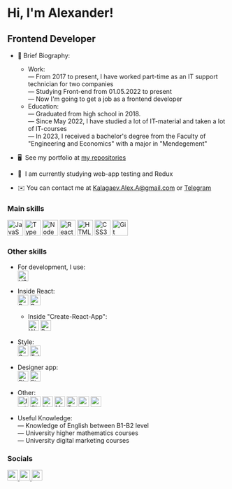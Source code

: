 Hi, I'm Alexander!
==========================

Frontend Developer
------------------
* 📔 Brief Biography:
    * Work:
    </br>— From 2017 to present, I have worked part-time as an IT support technician for two companies
    </br>— Studying Front-end from 01.05.2022 to present
    </br>— Now I'm going to get a job as a frontend developer
    * Education:
    </br>— Graduated from high school in 2018.
    </br>— Since May 2022, I have studied a lot of IT-material and taken a lot of IT-courses
    </br>— In 2023, I received a bachelor's degree from the Faculty of "Engineering and Economics" with a major in "Mendegement"
* 🖥️  See my portfolio at [my repositories](http://github.com/AleksMercer?tab=repositories)
* 🧠  I am currently studying web-app testing and Redux

* ✉️  You can contact me at [Kalagaev.Alex.A@gmail.com](mailto:Kalagaev.Alex.A@gmail.com) or [Telegram](https://t.me/Mercerr)

### Main skills

<p align="left">
    <img src="https://raw.githubusercontent.com/danielcranney/readme-generator/main/public/icons/skills/javascript-colored.svg" width="36" height="36" title="JavaScript" alt="JavaScript" />
    <img src="https://raw.githubusercontent.com/danielcranney/readme-generator/main/public/icons/skills/typescript-colored.svg" width="36" height="36" title="TypeScript" alt="TypeScript" />
    <img src="https://raw.githubusercontent.com/danielcranney/readme-generator/main/public/icons/skills/nodejs-colored.svg" width="36" height="36" title="NodeJS" alt="NodeJS" />
    <img src="https://raw.githubusercontent.com/danielcranney/readme-generator/main/public/icons/skills/react-colored.svg" width="36" height="36" title="React" alt="React" />
    <img src="https://raw.githubusercontent.com/danielcranney/readme-generator/main/public/icons/skills/html5-colored.svg" width="36" height="36" title="HTML5" alt="HTML5" />
    <img src="https://raw.githubusercontent.com/danielcranney/readme-generator/main/public/icons/skills/css3-colored.svg" width="36" height="36" title="CSS3" alt="CSS3" />
    <img src="https://raw.githubusercontent.com/danielcranney/readme-generator/main/public/icons/skills/git-colored.svg" width="36" height="36" title="Git" alt="Git" />
</p>

### Other skills

<p align="left">
  
* For development, I use:</br>
    <img src="https://upload.wikimedia.org/wikipedia/commons/9/9a/Visual_Studio_Code_1.35_icon.svg" width="24" height="24" title ="VSC" alt="VSC" />

* Inside React:</br>
    <img src="https://raw.githubusercontent.com/danielcranney/readme-generator/main/public/icons/skills/redux-colored.svg" width="24" height="24" title ="Redux" alt="Redux" />
    <img src="https://www.svgrepo.com/show/354262/react-router.svg" width="24" height="24" title ="Router" alt="Router" />

    * Inside "Create-React-App":</br>
        <img src="https://raw.githubusercontent.com/danielcranney/readme-generator/main/public/icons/skills/webpack-colored.svg" width="24" height="24" title ="Webpack" alt="Webpack" />
        <img src="https://raw.githubusercontent.com/danielcranney/readme-generator/main/public/icons/skills/babel-colored-dark.svg" width="24" height="24" title ="Babel" alt="Babel" />

* Style:</br>
    <img src="https://raw.githubusercontent.com/danielcranney/readme-generator/main/public/icons/skills/sass-colored.svg" width="24" height="24" title ="Sass" alt="Sass" />
    <img src="https://raw.githubusercontent.com/danielcranney/readme-generator/main/public/icons/skills/tailwindcss-colored.svg" width="24" height="24" title ="TailwindCSS" alt="TailwindCSS" />

* Designer app:</br>
    <img src="https://raw.githubusercontent.com/danielcranney/readme-generator/main/public/icons/skills/photoshop-colored-dark.svg" width="24" height="24" title ="Photoshop" alt="Photoshop" />
    <img src="https://raw.githubusercontent.com/danielcranney/readme-generator/main/public/icons/skills/figma-colored.svg" width="24" height="24" title ="Figma" alt="Figma" />

* Other:</br>
    <img src="https://lesdieuxducode.com/images/blog/titleimages/indexeddb-0.png" width="24" height="24" title ="IDB" alt="IndexedDB" />
    <img src="https://upload.wikimedia.org/wikipedia/commons/thumb/0/04/ChatGPT_logo.svg/240px-ChatGPT_logo.svg.png" width="24" height="24" title ="ChatGPT" alt="ChatGPT" />
    <img src="https://upload.wikimedia.org/wikipedia/commons/thumb/e/e3/ESLint_logo.svg/1200px-ESLint_logo.svg.png" width="24" height="24" title ="Linter" alt="Linter" />
    <img src="https://www.svgrepo.com/show/306375/markdown.svg" width="24" height="24" title ="MarkDown" alt="MarkDown" />
    <img src="https://www.svgrepo.com/show/507435/terminal.svg" width="24" height="24" title ="Terminal" alt="Terminal" />
    <img src="https://www.svgrepo.com/show/452077/npm.svg" width="24" height="24" title ="npm" alt="npm" />
    <img src="https://www.svgrepo.com/show/354588/yarn.svg" width="24" height="24" title ="yarn" alt="yarn" />

* Useful Knowledge:
    </br>— Knowledge of English between B1-B2 level
    </br>— University higher mathematics courses
    </br>— University digital marketing courses
  
</p>

### Socials

<p align="left"> 
    <a href="https://www.github.com/AleksMercer" target="_blank" rel="noreferrer">
        <img src="https://raw.githubusercontent.com/danielcranney/readme-generator/main/public/icons/socials/github-dark.svg" width="24" height="24" />
    </a>
    <a href="https://leetcode.com/mercer_alex" target="_blank" rel="noreferrer">
        <img src="https://upload.wikimedia.org/wikipedia/commons/a/ab/LeetCode_logo_white_no_text.svg" width="24" height="24" />
    </a>
    <a href="https://ru.hexlet.io/u/mercer" target="_blank" rel="noreferrer">
        <img src="https://avatars.githubusercontent.com/u/2685047?s=200&v=4" width="24" height="24" />
    </a>
</p>


